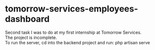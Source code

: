 # tomorrow-services-employees-dashboard
Second task I was to do at my first internship at Tomorrow Services. <br/>
The project is incomplete. <br/>
To run the server, cd into the backend project and run: php artisan serve <br/>
